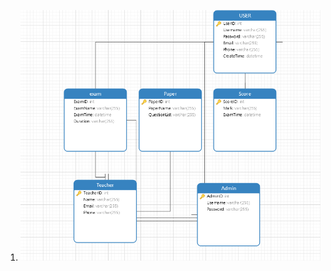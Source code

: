 1. ![image-20240616113713564](https://raw.githubusercontent.com/mitiy001/PicGo/main/blog/202406161936711.png)
